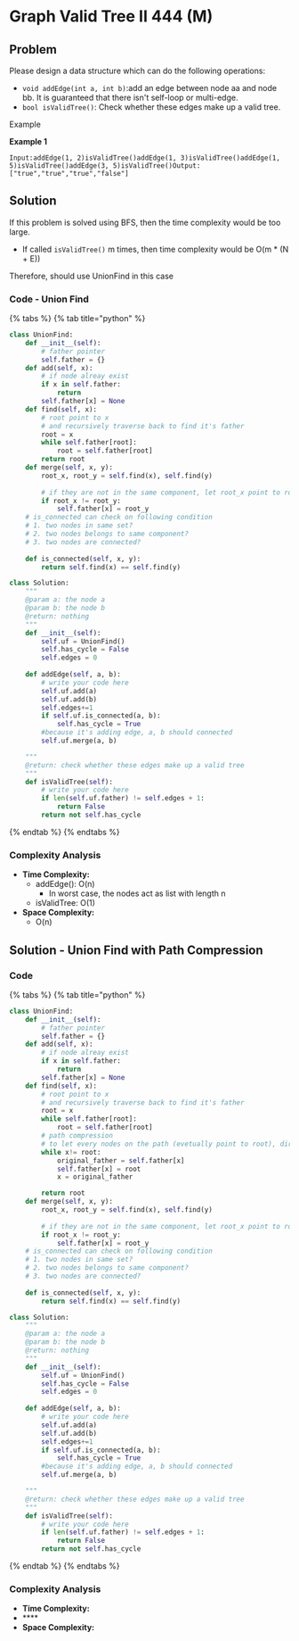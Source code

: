 # Graph Valid Tree II 444 \(M\)

## Problem



Please design a data structure which can do the following operations:

* `void addEdge(int a, int b)`:add an edge between node aa and node bb. It is guaranteed that there isn't self-loop or multi-edge.
* `bool isValidTree()`: Check whether these edges make up a valid tree.

Example

**Example 1**

```text
Input:addEdge(1, 2)isValidTree()addEdge(1, 3)isValidTree()addEdge(1, 5)isValidTree()addEdge(3, 5)isValidTree()Output: ["true","true","true","false"]
```

## Solution 

If this problem is solved using BFS, then the time complexity would be too large.

* If called `isValidTree()` m times, then time complexity would be O\(m \* \(N + E\)\)

Therefore, should use UnionFind in this case

### Code - Union Find

{% tabs %}
{% tab title="python" %}
```python
class UnionFind:
    def __init__(self):
        # father pointer
        self.father = {}
    def add(self, x):
        # if node alreay exist
        if x in self.father:
            return 
        self.father[x] = None
    def find(self, x):
        # root point to x
        # and recursively traverse back to find it's father 
        root = x
        while self.father[root]:
            root = self.father[root]
        return root
    def merge(self, x, y):
        root_x, root_y = self.find(x), self.find(y)
        
        # if they are not in the same component, let root_x point to root_y
        if root_x != root_y:
            self.father[x] = root_y
    # is_connected can check on following condition
    # 1. two nodes in same set?
    # 2. two nodes belongs to same component?
    # 3. two nodes are connected?
    
    def is_connected(self, x, y):
        return self.find(x) == self.find(y)

class Solution:
    """
    @param a: the node a
    @param b: the node b
    @return: nothing
    """
    def __init__(self):
        self.uf = UnionFind()
        self.has_cycle = False
        self.edges = 0
    
    def addEdge(self, a, b):
        # write your code here
        self.uf.add(a)
        self.uf.add(b)
        self.edges+=1
        if self.uf.is_connected(a, b):
            self.has_cycle = True
        #because it's adding edge, a, b should connected
        self.uf.merge(a, b) 

    """
    @return: check whether these edges make up a valid tree
    """
    def isValidTree(self):
        # write your code here
        if len(self.uf.father) != self.edges + 1:
            return False
        return not self.has_cycle
```
{% endtab %}
{% endtabs %}

### Complexity Analysis

* **Time Complexity:**
  * addEdge\(\): O\(n\)
    * In worst case, the nodes act as list with length n
  * isValidTree: O\(1\)
* **Space Complexity:**
  * O\(n\)

## Solution - Union Find with Path Compression

### Code

{% tabs %}
{% tab title="python" %}
```python
class UnionFind:
    def __init__(self):
        # father pointer
        self.father = {}
    def add(self, x):
        # if node alreay exist
        if x in self.father:
            return 
        self.father[x] = None
    def find(self, x):
        # root point to x
        # and recursively traverse back to find it's father 
        root = x
        while self.father[root]:
            root = self.father[root]
        # path compression
        # to let every nodes on the path (evetually point to root), directly point to root instead
        while x!= root:
            original_father = self.father[x]
            self.father[x] = root
            x = original_father

        return root
    def merge(self, x, y):
        root_x, root_y = self.find(x), self.find(y)
        
        # if they are not in the same component, let root_x point to root_y
        if root_x != root_y:
            self.father[x] = root_y
    # is_connected can check on following condition
    # 1. two nodes in same set?
    # 2. two nodes belongs to same component?
    # 3. two nodes are connected?
    
    def is_connected(self, x, y):
        return self.find(x) == self.find(y)

class Solution:
    """
    @param a: the node a
    @param b: the node b
    @return: nothing
    """
    def __init__(self):
        self.uf = UnionFind()
        self.has_cycle = False
        self.edges = 0
    
    def addEdge(self, a, b):
        # write your code here
        self.uf.add(a)
        self.uf.add(b)
        self.edges+=1
        if self.uf.is_connected(a, b):
            self.has_cycle = True
        #because it's adding edge, a, b should connected
        self.uf.merge(a, b) 

    """
    @return: check whether these edges make up a valid tree
    """
    def isValidTree(self):
        # write your code here
        if len(self.uf.father) != self.edges + 1:
            return False
        return not self.has_cycle
```
{% endtab %}
{% endtabs %}

### Complexity Analysis

* **Time Complexity:**
* \*\*\*\*
* **Space Complexity:**

